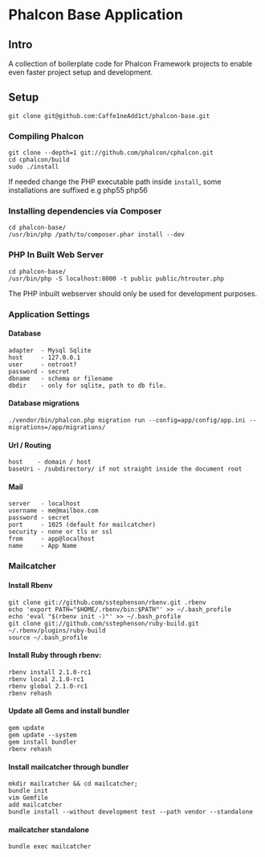 # Phalcon Base Application

## Intro

A collection of boilerplate code for Phalcon Framework projects to enable even faster project setup and development.


## Setup

    git clone git@github.com:Caffe1neAdd1ct/phalcon-base.git


### Compiling Phalcon

    git clone --depth=1 git://github.com/phalcon/cphalcon.git
    cd cphalcon/build
    sudo ./install

If needed change the PHP executable path inside `install`, some installations are suffixed e.g php55 php56


### Installing dependencies via Composer

    cd phalcon-base/
    /usr/bin/php /path/to/composer.phar install --dev


### PHP In Built Web Server

    cd phalcon-base/
    /usr/bin/php -S localhost:8000 -t public public/htrouter.php

The PHP inbuilt webserver should only be used for development purposes.


### Application Settings


#### Database
    adapter  - Mysql Sqlite
    host     - 127.0.0.1
    user     - notroot?
    password - secret
    dbname   - schema or filename
    dbdir    - only for sqlite, path to db file.

#### Database migrations
    ./vendor/bin/phalcon.php migration run --config=app/config/app.ini --migrations=/app/migrations/


#### Url / Routing
    host    - domain / host
    baseUri - /subdirectory/ if not straight inside the document root


#### Mail
    server   - localhost
    username - me@mailbox.com
    password - secret
    port     - 1025 (default for mailcatcher)
    security - none or tls or ssl
    from     - app@localhost
    name     - App Name

### Mailcatcher

#### Install Rbenv

    git clone git://github.com/sstephenson/rbenv.git .rbenv
    echo 'export PATH="$HOME/.rbenv/bin:$PATH"' >> ~/.bash_profile
    echo 'eval "$(rbenv init -)"' >> ~/.bash_profile
    git clone git://github.com/sstephenson/ruby-build.git ~/.rbenv/plugins/ruby-build
    source ~/.bash_profile


#### Install Ruby through rbenv:

    rbenv install 2.1.0-rc1
    rbenv local 2.1.0-rc1
    rbenv global 2.1.0-rc1
    rbenv rehash

#### Update all Gems and install bundler

    gem update
    gem update --system
    gem install bundler
    rbenv rehash


#### Install mailcatcher through bundler

    mkdir mailcatcher && cd mailcatcher;
    bundle init
    vim Gemfile
    add mailcatcher
    bundle install --without development test --path vendor --standalone


#### mailcatcher standalone

    bundle exec mailcatcher



